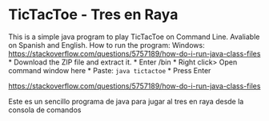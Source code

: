 # TicTacToe - Tres en Raya
This is a simple java program to play TicTacToe on Command Line. Avaliable on Spanish and English. How to run the program:
  Windows: https://stackoverflow.com/questions/5757189/how-do-i-run-java-class-files
    * Download the ZIP file and extract it.
    * Enter /bin
    * Right click> Open command window here
    * Paste: ```java tictactoe```
    * Press Enter
  
  https://stackoverflow.com/questions/5757189/how-do-i-run-java-class-files


Este es un sencillo programa de java para jugar al tres en raya desde la consola de comandos
